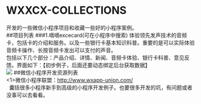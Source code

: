 # WXXCX-COLLECTIONS
开发的一些微信小程序项目和收藏一些好的小程序案例。<br>
##项目列表
###1.嘀嘀excecard(可在小程序中搜索)
  体验领先发声技术的音频卡，包括卡的介绍和服务。以及一些银行卡基本知识科普。重要的是可以实际体验音频卡操作、长按音频卡发出可以支付的声音。<br>
包括以下几个部分：产品介绍、详情、新闻、音频卡体验、银行卡科普、意见反馈。界面如下：【初步例子，后面还要动态绑定后台获取数据】<br>
![](https://github.com/xianSkyKing/WXXCX-COLLECTIONS/blob/master/xcx_imgs/DD-excecard/ddexcecard-index.png)
##微信小程序开发资源列表<br>
<1>微信小程序联盟：http://www.wxapp-union.com/ <br>
   囊括很多小程序新手到高级的小程序开发例子。也要很多开发的坑，有问题或者没事可以去看看。
